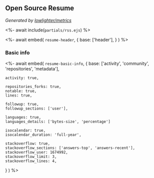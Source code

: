 ## Open Source Resume
*Generated by [lowlighter/metrics](https://github.com/lowlighter/metrics)*

<%- await include(`partials/rss.ejs`) %> 

<%- await embed(
  `resume-header`, 
  {
    base: ['header'],
  }
) %>


### Basic info
<%- await embed(
  `resume-basic-info`, 
  {
    base: ['activity', 'community', 'repositories', 'metadata'],

    activity: true,
    
    repositories_forks: true,
    notable: true,
    lines: true,

    followup: true,
    followup_sections: ['user'],

    languages: true,
    languages_details: ['bytes-size', 'percentage']
    
    isocalendar: true,
    isocalendar_duration: 'full-year',

    stackoverflow: true,
    stackoverflow_sections: ['answers-top', 'answers-recent'],
    stackoverflow_user: 1674992,
    stackoverflow_limit: 3,
    stackoverflow_lines: 4,
  }
) %>

<div style="page-break-after: always;"></div>
